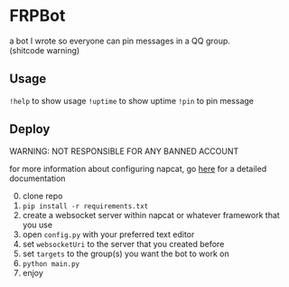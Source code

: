 # FRPBot
a bot I wrote so everyone can pin messages in a QQ group.  
(shitcode warning)

## Usage
`!help` to show usage
`!uptime` to show uptime
`!pin` to pin message

## Deploy
WARNING: NOT RESPONSIBLE FOR ANY BANNED ACCOUNT  

for more information about configuring napcat, go [here](https://napneko.github.io/) for a detailed documentation  

0. clone repo
1. `pip install -r requirements.txt`
2. create a websocket server within napcat or whatever framework that you use
3. open `config.py` with your preferred text editor
4. set `websocketUri` to the server that you created before
5. set `targets` to the group(s) you want the bot to work on
6. `python main.py`
7. enjoy